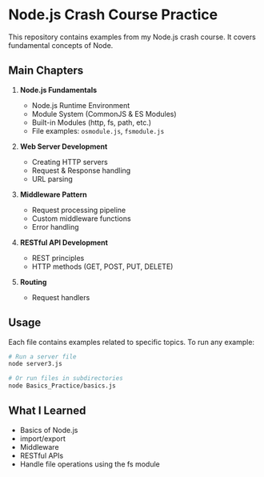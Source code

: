 # Node.js Crash Course Practice

This repository contains examples from my Node.js crash course. It covers fundamental concepts of Node.

## Main Chapters

1. **Node.js Fundamentals**

   - Node.js Runtime Environment
   - Module System (CommonJS & ES Modules)
   - Built-in Modules (http, fs, path, etc.)
   - File examples: `osmodule.js`, `fsmodule.js`

2. **Web Server Development**

   - Creating HTTP servers
   - Request & Response handling
   - URL parsing

3. **Middleware Pattern**

   - Request processing pipeline
   - Custom middleware functions
   - Error handling

4. **RESTful API Development**

   - REST principles
   - HTTP methods (GET, POST, PUT, DELETE)

5. **Routing**
   - Request handlers

## Usage

Each file contains examples related to specific topics. To run any example:

```bash
# Run a server file
node server3.js

# Or run files in subdirectories
node Basics_Practice/basics.js
```

## What I Learned

- Basics of Node.js
- import/export
- Middleware
- RESTful APIs
- Handle file operations using the fs module

